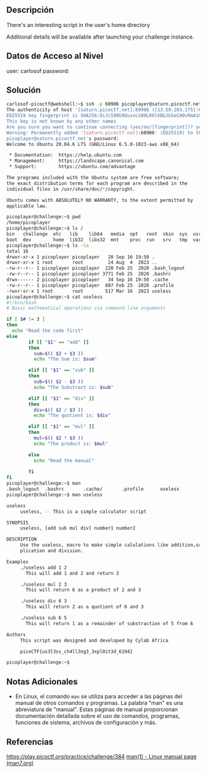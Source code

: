 ## Descripción 
There's an interesting script in the user's home directory

Additional details will be available after launching your challenge instance.

## Datos de Acceso al Nivel
user: carlosof
password:

## Solución
```bash
carlosof-picoctf@webshell:~$ ssh -p 60906 picoplayer@saturn.picoctf.net
The authenticity of host '[saturn.picoctf.net]:60906 ([13.59.203.175]:60906)' can't be established.
ED25519 key fingerprint is SHA256:DiJcS90U9QussLS8HLR6l6BGJb5eCA0vRmA18IvDvw8.
This key is not known by any other names
Are you sure you want to continue connecting (yes/no/[fingerprint])? yes
Warning: Permanently added '[saturn.picoctf.net]:60906' (ED25519) to the list of known hosts.
picoplayer@saturn.picoctf.net's password: 
Welcome to Ubuntu 20.04.6 LTS (GNU/Linux 6.5.0-1023-aws x86_64)

 * Documentation:  https://help.ubuntu.com
 * Management:     https://landscape.canonical.com
 * Support:        https://ubuntu.com/advantage

The programs included with the Ubuntu system are free software;
the exact distribution terms for each program are described in the
individual files in /usr/share/doc/*/copyright.

Ubuntu comes with ABSOLUTELY NO WARRANTY, to the extent permitted by
applicable law.

picoplayer@challenge:~$ pwd
/home/picoplayer
picoplayer@challenge:~$ ls /
bin   challenge  etc   lib    lib64   media  opt   root  sbin  sys  usr
boot  dev        home  lib32  libx32  mnt    proc  run   srv   tmp  var
picoplayer@challenge:~$ ls -la
total 16
drwxr-xr-x 1 picoplayer picoplayer   20 Sep 16 19:50 .
drwxr-xr-x 1 root       root         24 Aug  4  2023 ..
-rw-r--r-- 1 picoplayer picoplayer  220 Feb 25  2020 .bash_logout
-rw-r--r-- 1 picoplayer picoplayer 3771 Feb 25  2020 .bashrc
drwx------ 2 picoplayer picoplayer   34 Sep 16 19:50 .cache
-rw-r--r-- 1 picoplayer picoplayer  807 Feb 25  2020 .profile
-rwxr-xr-x 1 root       root        517 Mar 16  2023 useless
picoplayer@challenge:~$ cat useless 
#!/bin/bash
# Basic mathematical operations via command-line arguments

if [ $# != 3 ]
then
  echo "Read the code first"
else
        if [[ "$1" == "add" ]]
        then 
          sum=$(( $2 + $3 ))
          echo "The Sum is: $sum"  

        elif [[ "$1" == "sub" ]]
        then 
          sub=$(( $2 - $3 ))
          echo "The Substract is: $sub" 

        elif [[ "$1" == "div" ]]
        then 
          div=$(( $2 / $3 ))
          echo "The quotient is: $div" 

        elif [[ "$1" == "mul" ]]
        then
          mul=$(( $2 * $3 ))
          echo "The product is: $mul" 

        else
          echo "Read the manual"
         
        fi
fi
picoplayer@challenge:~$ man 
.bash_logout  .bashrc       .cache/       .profile      useless       
picoplayer@challenge:~$ man useless 

useless
     useless, -- This is a simple calculator script

SYNOPSIS
     useless, [add sub mul div] number1 number2

DESCRIPTION
     Use the useless, macro to make simple calulations like addition,subtraction, multi-
     plication and division.

Examples
     ./useless add 1 2
       This will add 1 and 2 and return 3

     ./useless mul 2 3
       This will return 6 as a product of 2 and 3

     ./useless div 6 3
       This will return 2 as a quotient of 6 and 3

     ./useless sub 6 5
       This will return 1 as a remainder of substraction of 5 from 6

Authors
     This script was designed and developed by Cylab Africa

     picoCTF{us3l3ss_ch4ll3ng3_3xpl0it3d_6194}

picoplayer@challenge:~$ 
```


## Notas Adicionales
- En Linux, el comando `man` se utiliza para acceder a las páginas del manual de otros comandos y programas. La palabra "man" es una abreviatura de "manual". Estas páginas de manual proporcionan documentación detallada sobre el uso de comandos, programas, funciones de sistema, archivos de configuración y más.

## Referencias 
https://play.picoctf.org/practice/challenge/384
[man(1) - Linux manual page (man7.org)](https://www.man7.org/linux/man-pages/man1/man.1.html)
